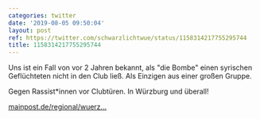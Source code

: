 ```yaml
---
categories: twitter
date: '2019-08-05 09:50:04'
layout: post
ref: https://twitter.com/schwarzlichtwue/status/1158314217755295744
title: 1158314217755295744
---
```

Uns ist ein Fall von vor 2 Jahren bekannt, als "die Bombe" einen syrischen Geflüchteten nicht in den Club ließ. Als Einzigen aus einer großen Gruppe.



Gegen Rassist\*innen vor Clubtüren. In Würzburg und überall!

[mainpost.de/regional/wuerz…](https://www.mainpost.de/regional/wuerzburg/Hat-ein-Wuerzburger-Club-zwei-Dunkelhaeutige-abgewiesen;art735,10288850) 